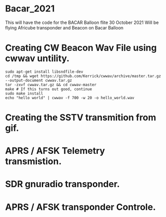 # Bacar_2021
This will have the code for the BACAR Balloon flite 30 October 2021
Will be flying Africube transponder and Beacon on Bacar Balloon

# Creating CW Beacon Wav File using cwwav untility.
    sudo apt-get install libsndfile-dev
    cd /tmp && wget https://github.com/Kerrick/cwwav/archive/master.tar.gz --output-document cwwav.tar.gz
    tar -zxvf cwwav.tar.gz && cd cwwav-master
    make # If this turns out good, continue
    sudo make install
    echo "hello world" | cwwav -f 700 -w 20 -o hello_world.wav
# Creating the SSTV transmition from gif.

# APRS / AFSK Telemetry transmistion.


# SDR gnuradio transponder.

# APRS / AFSK transponder Controle.



